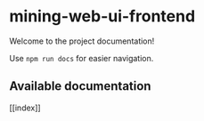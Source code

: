 # mining-web-ui-frontend

Welcome to the project documentation!

Use `npm run docs` for easier navigation.

## Available documentation

[[index]]
